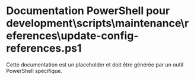 # Documentation PowerShell pour development\scripts\maintenance\references\update-config-references.ps1

Cette documentation est un placeholder et doit être générée par un outil PowerShell spécifique.
